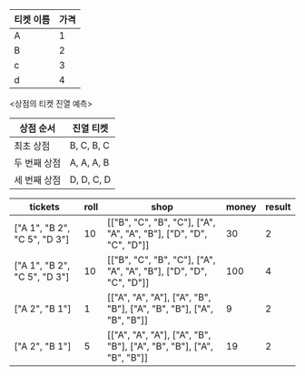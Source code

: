 | 티켓 이름 | 가격 |
|-------|----|
| A     | 1  |
| B     | 2  |
| c     | 3  |
| d     | 4  |

<상점의 티켓 진열 예측>

| 상점 순서   | 진열 티켓      |
|---------|------------|
| 최초 상점   | B, C, B, C |
| 두 번째 상점 | A, A, A, B |
| 세 번째 상점 | D, D, C, D |

| tickets                      | roll | shop                                                                 | money | result |
|------------------------------|------|----------------------------------------------------------------------|-------|--------|
| ["A 1", "B 2", "C 5", "D 3"] | 10   | [["B", "C", "B", "C"], ["A", "A", "A", "B"], ["D", "D", "C", "D"]]   | 30    | 2      
| ["A 1", "B 2", "C 5", "D 3"] | 10   | [["B", "C", "B", "C"], ["A", "A", "A", "B"], ["D", "D", "C", "D"]]   | 100   | 4      
| ["A 2", "B 1"]               | 1    | [["A", "A", "A"], ["A", "B", "B"], ["A", "B", "B"], ["A", "B", "B"]] | 9     | 2      
| ["A 2", "B 1"]               | 5    | [["A", "A", "A"], ["A", "B", "B"], ["A", "B", "B"], ["A", "B", "B"]] | 19    | 2      